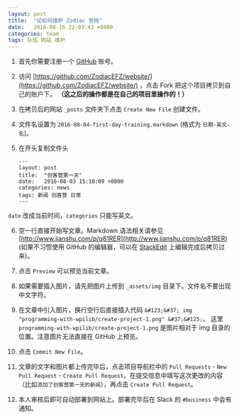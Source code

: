 ```yaml
---
layout: post
title:  "论如何维护 Zodiac 官网"
date:   2016-08-16 22:03:43 +0800
categories: team
tags: 队伍 网站 维护
---
```


1.  首先你需要注册一个 [GitHub](https://github.com) 账号。

2.  访问 [https://github.com/ZodiacEFZ/website/](https://github.com/ZodiacEFZ/website/) ，点击 Fork 把这个项目拷贝到自己的账户下。 
    **（这之后的操作都是在自己的项目里操作的！）**

3.  在拷贝后的网站 `_posts` 文件夹下点击 `Create New File` 创建文件。

4.  文件名设置为 `2016-08-04-first-day-training.markdown` (格式为 `日期-英文-名`)。

5.  在开头复制文件头    
     ```
     ---
     layout: post
     title:  "创客营第一天"
     date:   2016-08-03 15:10:09 +0800
     categories: news
     tags: 新闻 创客营 日常
     ---
     ```
   `date` 改成当前时间，`categories` 只能写英文。

6.  空一行直接开始写文章。Markdown 语法相关请参见 [http://www.jianshu.com/p/q81RER](http://www.jianshu.com/p/q81RER)
    (如果不习惯使用 GitHub 的编辑器，可以在 [StackEdit](https://stackedit.io) 上编辑完成后拷贝过来)。

7.  点击 `Preview` 可以预览当前文章。

8.  如果需要插入图片，请先把图片上传到 `_assets/img` 目录下。文件名不要出现中文字符。

9.  在文章中引入图片，换行空行后直接插入代码 `&#123;&#37; img "programming-with-wpilib/create-project-1.png" &#37;&#125;`。
    这里 `programming-with-wpilib/create-project-1.png` 是图片相对于 img 目录的位置。注意图片无法直接在 GitHub 上预览。

10.  点击 `Commit New File`。

11.  文章的文字和图片都上传完毕后，点击项目导航栏中的 `Pull Requests` - `New Pull Request` - `Create Pull Request`，在提交信息中填写这次更改的内容（比如`添加了创客营第一天的新闻`），再点击 `Create Pull Request`。

12.  本人审核后即可自动部署到网站上。部署完毕后在 Slack 的 `#business` 中会有通知。
